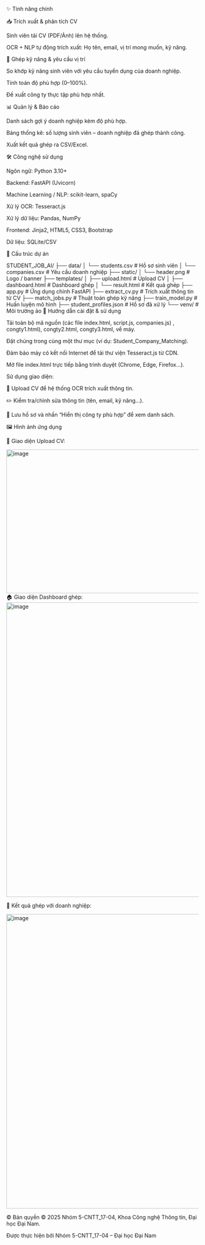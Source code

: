 ✨ Tính năng chính

📥 Trích xuất & phân tích CV

Sinh viên tải CV (PDF/Ảnh) lên hệ thống.

OCR + NLP tự động trích xuất: Họ tên, email, vị trí mong muốn, kỹ năng.

🤖 Ghép kỹ năng & yêu cầu vị trí

So khớp kỹ năng sinh viên với yêu cầu tuyển dụng của doanh nghiệp.

Tính toán độ phù hợp (0–100%).

Đề xuất công ty thực tập phù hợp nhất.

📊 Quản lý & Báo cáo

Danh sách gợi ý doanh nghiệp kèm độ phù hợp.

Bảng thống kê: số lượng sinh viên – doanh nghiệp đã ghép thành công.

Xuất kết quả ghép ra CSV/Excel.

🛠 Công nghệ sử dụng

Ngôn ngữ: Python 3.10+

Backend: FastAPI (Uvicorn)

Machine Learning / NLP: scikit-learn, spaCy

Xử lý OCR: Tesseract.js

Xử lý dữ liệu: Pandas, NumPy

Frontend: Jinja2, HTML5, CSS3, Bootstrap

Dữ liệu: SQLite/CSV

📁 Cấu trúc dự án

STUDENT_JOB_AI/
├── data/
│   └── students.csv             # Hồ sơ sinh viên
│   └── companies.csv            # Yêu cầu doanh nghiệp
├── static/
│   └── header.png               # Logo / banner
├── templates/
│   ├── upload.html              # Upload CV
│   ├── dashboard.html           # Dashboard ghép
│   └── result.html              # Kết quả ghép
├── app.py                       # Ứng dụng chính FastAPI
├── extract_cv.py                 # Trích xuất thông tin từ CV
├── match_jobs.py                 # Thuật toán ghép kỹ năng
├── train_model.py                # Huấn luyện mô hình
├── student_profiles.json         # Hồ sơ đã xử lý
└── venv/                         # Môi trường ảo
🚀 Hướng dẫn cài đặt & sử dụng

Tải toàn bộ mã nguồn (các file index.html, script.js, companies.js) , congty1.html), congty2.html, congty3.html, về máy.

Đặt chúng trong cùng một thư mục (ví dụ: Student_Company_Matching).

Đảm bảo máy có kết nối Internet để tải thư viện Tesseract.js từ CDN.

Mở file index.html trực tiếp bằng trình duyệt (Chrome, Edge, Firefox...).

Sử dụng giao diện:

📄 Upload CV để hệ thống OCR trích xuất thông tin.

✏️ Kiểm tra/chỉnh sửa thông tin (tên, email, kỹ năng...).

💾 Lưu hồ sơ và nhấn “Hiển thị công ty phù hợp” để xem danh sách.

🖼 Hình ảnh ứng dụng

🔐 Giao diện Upload CV:

<img width="783" height="377" alt="image" src="https://github.com/user-attachments/assets/c0399809-a5b6-4460-b784-b0ce87648a68" />
🏠 Giao diện Dashboard ghép:

<img width="1092" height="772" alt="image" src="https://github.com/user-attachments/assets/b914c95b-7502-46da-8c01-53bd5383c51b" />


🔎 Kết quả ghép với doanh nghiệp:

<img width="1092" height="772" alt="image" src="https://github.com/user-attachments/assets/485d2594-f55b-4f63-bbf0-14b8498dc139" />



© Bản quyền
© 2025 Nhóm 5-CNTT_17-04, Khoa Công nghệ Thông tin, Đại học Đại Nam.

Được thực hiện bởi
Nhóm 5-CNTT_17-04 – Đại học Đại Nam
